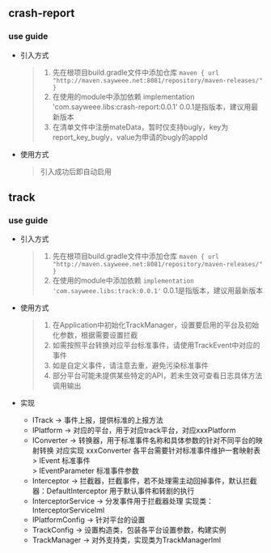 

## crash-report
### use guide
+ 引入方式
    > 1. 先在根项目build.gradle文件中添加仓库 `` maven { url  "http://maven.sayweee.net:8081/repository/maven-releases/" } ``
    > 2. 在使用的module中添加依赖 implementation 'com.sayweee.libs:crash-report:0.0.1'   0.0.1是指版本，建议用最新版本
    > 3. 在清单文件中注册mateData，暂时仅支持bugly，key为report_key_bugly，value为申请的bugly的appId
+ 使用方式
    
    > 引入成功后即自动启用


## track
### use guide
+ 引入方式
    > 1. 先在根项目build.gradle文件中添加仓库 `` maven { url  "http://maven.sayweee.net:8081/repository/maven-releases/" } ``
    > 2. 在使用的module中添加依赖 `` implementation 'com.sayweee.libs:track:0.0.1' ``  0.0.1是指版本，建议用最新版本
+ 使用方式      
    > 1. 在Application中初始化TrackManager，设置要启用的平台及初始化参数，根据需要设置拦截
    > 2. 如需按照平台转换对应平台标准事件，请使用TrackEvent中对应的事件
    > 3. 如是自定义事件，请注意去重，避免污染标准事件
    > 4. 部分平台可能未提供某些特定的API，若未生效可查看日志具体方法调用输出
    
+ 实现             
    + ITrack       -> 事件上报，提供标准的上报方法            
    + IPlatform    -> 对应的平台，用于对应track平台，对应xxxPlatform       
    + IConverter   -> 转换器，用于标准事件名称和具体参数的针对不同平台的映射转换  对应实现 xxxConverter  各平台需要针对标准事件维护一套映射表      
                    > IEvent            		 标准事件       
                    > IEventParameter   标准事件参数      
    + Interceptor   -> 拦截器，拦截事件，若不处理需主动回掉事件，默认拦截器：DefaultInterceptor 用于默认事件和转剧的执行             
    + InterceptorService 	-> 分发事件用于拦截器处理   实现类：InterceptorServiceIml          
    + IPlatformConfig    	-> 针对平台的设置              
    + TrackConfig  			-> 设置构造类，包装各平台设置参数，构建实例           
    + TrackManager 			-> 对外支持类，实现类为TrackManagerIml          